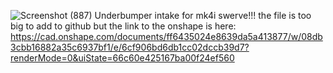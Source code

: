 ![Screenshot (887)](https://github.com/user-attachments/assets/e44f5254-162b-46a9-8f1c-54b87146933f)
Underbumper intake for mk4i swerve!!! 
the file is too big to add to github but the link to the onshape is here: https://cad.onshape.com/documents/ff6435024e8639da5a413877/w/08db3cbb16882a35c6937bf1/e/6cf906bd6db1cc02dccb39d7?renderMode=0&uiState=66c60e425167ba00f24ef560 
